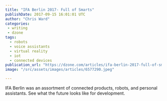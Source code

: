 ```yaml
---
title: "IFA Berlin 2017- Full of Smarts"
publishDate: 2017-09-15 16:01:01 UTC
author: "Chris Ward"
categories:
 - writing
 - dzone
tags:
  - robots
  - voice assistants
  - virtual reality
  - iot
  - connected devices
publication_url: "https://dzone.com/articles/ifa-berlin-2017-full-of-smarts"
image: "/src/assets/images/articles/6577290.jpeg"

---
```

IFA Berlin was an assortment of connected products, robots, and personal assistants. See what the future looks like for development.

